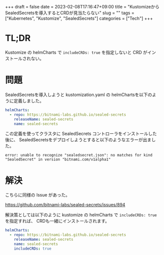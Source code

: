 +++ 
draft = false
date = 2023-02-08T17:16:47+09:00
title = "KustomizeからSealedSecretsを導入するとCRDが見当たらない"
slug = ""
tags = ["Kubernetes", "Kustomize", "SealedSecrets"]
categories = ["Tech"]
+++

# TL;DR
Kustomize の helmCharts で `includeCRDs: true` を指定しないと CRD がインストールされない。

# 問題

SealedSecretsを導入しようと kustomization.yaml の helmChartsを以下のように定義しました。

```yaml
helmCharts:
  - repo: https://bitnami-labs.github.io/sealed-secrets
    releaseName: sealed-secrets
    name: sealed-secrets
```

この定義を使ってクラスタに SealedSecrets コントローラをインストールした後に、
SealedSecretsをデプロイしようとすると以下のようなエラーが出ました。

```
error: unable to recognize "sealedsecret.json": no matches for kind "SealedSecret" in version "bitnami.com/v1alpha1"
```

# 解決

こちらに同様の Issue があった。

https://github.com/bitnami-labs/sealed-secrets/issues/894

解決策としては以下のように kustomize の helmCharts で `includeCRDs: true` を指定すれば、
CRDも一緒にインストールされます。

```yaml
helmCharts:
  - repo: https://bitnami-labs.github.io/sealed-secrets
    releaseName: sealed-secrets
    name: sealed-secrets
    includeCRDs: true
```